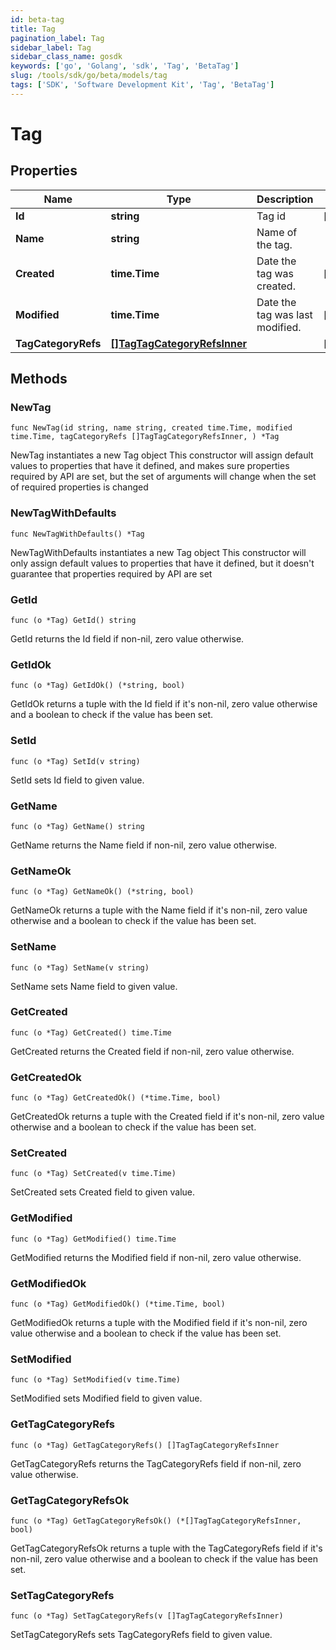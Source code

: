 ```yaml
---
id: beta-tag
title: Tag
pagination_label: Tag
sidebar_label: Tag
sidebar_class_name: gosdk
keywords: ['go', 'Golang', 'sdk', 'Tag', 'BetaTag'] 
slug: /tools/sdk/go/beta/models/tag
tags: ['SDK', 'Software Development Kit', 'Tag', 'BetaTag']
---
```


# Tag

## Properties

Name | Type | Description | Notes
------------ | ------------- | ------------- | -------------
**Id** | **string** | Tag id | [readonly] 
**Name** | **string** | Name of the tag. | 
**Created** | **time.Time** | Date the tag was created. | [readonly] 
**Modified** | **time.Time** | Date the tag was last modified. | [readonly] 
**TagCategoryRefs** | [**[]TagTagCategoryRefsInner**](tag-tag-category-refs-inner) |  | [readonly] 

## Methods

### NewTag

`func NewTag(id string, name string, created time.Time, modified time.Time, tagCategoryRefs []TagTagCategoryRefsInner, ) *Tag`

NewTag instantiates a new Tag object
This constructor will assign default values to properties that have it defined,
and makes sure properties required by API are set, but the set of arguments
will change when the set of required properties is changed

### NewTagWithDefaults

`func NewTagWithDefaults() *Tag`

NewTagWithDefaults instantiates a new Tag object
This constructor will only assign default values to properties that have it defined,
but it doesn't guarantee that properties required by API are set

### GetId

`func (o *Tag) GetId() string`

GetId returns the Id field if non-nil, zero value otherwise.

### GetIdOk

`func (o *Tag) GetIdOk() (*string, bool)`

GetIdOk returns a tuple with the Id field if it's non-nil, zero value otherwise
and a boolean to check if the value has been set.

### SetId

`func (o *Tag) SetId(v string)`

SetId sets Id field to given value.


### GetName

`func (o *Tag) GetName() string`

GetName returns the Name field if non-nil, zero value otherwise.

### GetNameOk

`func (o *Tag) GetNameOk() (*string, bool)`

GetNameOk returns a tuple with the Name field if it's non-nil, zero value otherwise
and a boolean to check if the value has been set.

### SetName

`func (o *Tag) SetName(v string)`

SetName sets Name field to given value.


### GetCreated

`func (o *Tag) GetCreated() time.Time`

GetCreated returns the Created field if non-nil, zero value otherwise.

### GetCreatedOk

`func (o *Tag) GetCreatedOk() (*time.Time, bool)`

GetCreatedOk returns a tuple with the Created field if it's non-nil, zero value otherwise
and a boolean to check if the value has been set.

### SetCreated

`func (o *Tag) SetCreated(v time.Time)`

SetCreated sets Created field to given value.


### GetModified

`func (o *Tag) GetModified() time.Time`

GetModified returns the Modified field if non-nil, zero value otherwise.

### GetModifiedOk

`func (o *Tag) GetModifiedOk() (*time.Time, bool)`

GetModifiedOk returns a tuple with the Modified field if it's non-nil, zero value otherwise
and a boolean to check if the value has been set.

### SetModified

`func (o *Tag) SetModified(v time.Time)`

SetModified sets Modified field to given value.


### GetTagCategoryRefs

`func (o *Tag) GetTagCategoryRefs() []TagTagCategoryRefsInner`

GetTagCategoryRefs returns the TagCategoryRefs field if non-nil, zero value otherwise.

### GetTagCategoryRefsOk

`func (o *Tag) GetTagCategoryRefsOk() (*[]TagTagCategoryRefsInner, bool)`

GetTagCategoryRefsOk returns a tuple with the TagCategoryRefs field if it's non-nil, zero value otherwise
and a boolean to check if the value has been set.

### SetTagCategoryRefs

`func (o *Tag) SetTagCategoryRefs(v []TagTagCategoryRefsInner)`

SetTagCategoryRefs sets TagCategoryRefs field to given value.



